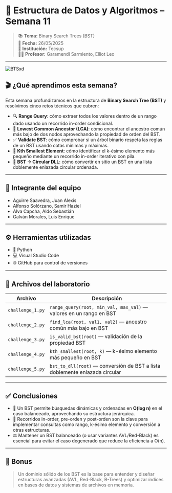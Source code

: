 # 🌳 Estructura de Datos y Algoritmos – Semana 11

> 📚 **Tema:** Binary Search Trees (BST)  
> 📅 **Fecha:** 26/05/2025  
> 🏫 **Institución:** Tecsup  
> 👨‍🏫 **Profesor:** Garamendi Sarmiento, Elliot Leo

---

![BTSxd](https://media.giphy.com/media/3o7TKtnuHOHHUjR38Y/giphy.gif)

## 🎬 ¿Qué aprendimos esta semana?

Esta semana profundizamos en la estructura de **Binary Search Tree (BST)** y resolvimos cinco retos técnicos que cubren:

- 🔍 **Range Query**: cómo extraer todos los valores dentro de un rango dado usando un recorrido in-order condicional.  
- 🌲 **Lowest Common Ancestor (LCA)**: cómo encontrar el ancestro común más bajo de dos nodos aprovechando la propiedad de orden del BST.  
- ✅ **Validate BST**: cómo comprobar si un árbol binario respeta las reglas de un BST usando cotas mínimas y máximas.  
- 🎯 **Kth Smallest Element**: cómo identificar el k-ésimo elemento más pequeño mediante un recorrido in-order iterativo con pila.  
- 🔄 **BST → Circular DLL**: cómo convertir en sitio un BST en una lista doblemente enlazada circular ordenada.

---

## 👥 Integrante del equipo
 
- Aguirre Saavedra, Juan Alexis   
- Alfonso Solórzano, Samir Haziel   
- Alva Capcha, Aldo Sebastián 
- Galván Morales, Luis Enrique  

---

## ⚙️ Herramientas utilizadas

- 🐍 Python  
- 💻 Visual Studio Code  
- 🌐 GitHub para control de versiones

---

## 📂 Archivos del laboratorio

| Archivo               | Descripción                                                                 |
|-----------------------|-----------------------------------------------------------------------------|
| `challenge_1.py`      | `range_query(root, min_val, max_val)` — valores en un rango en BST          |
| `challenge_2.py`      | `find_lca(root, val1, val2)` — ancestro común más bajo en BST               |
| `challenge_3.py`      | `is_valid_bst(root)` — validación de la propiedad BST                       |
| `challenge_4.py`      | `kth_smallest(root, k)` — k-ésimo elemento más pequeño en BST               |
| `challenge_5.py`      | `bst_to_dll(root)` — conversión de BST a lista doblemente enlazada circular |

---

## ✅ Conclusiones

- 🌳 Un BST permite búsquedas dinámicas y ordenadas en **O(log n)** en el caso balanceado, aprovechando su estructura jerárquica.  
- 🔄 Recorridos in-order, pre-orden y post-orden son la clave para implementar consultas como rango, k-ésimo elemento y conversión a otras estructuras.  
- ⚖️ Mantener un BST balanceado (o usar variantes AVL/Red-Black) es esencial para evitar el caso degenerado que reduce la eficiencia a O(n).

---

## 🚀 Bonus

> Un dominio sólido de los BST es la base para entender y diseñar estructuras avanzadas (AVL, Red-Black, B-Trees) y optimizar índices en bases de datos y sistemas de archivos en memoria.

